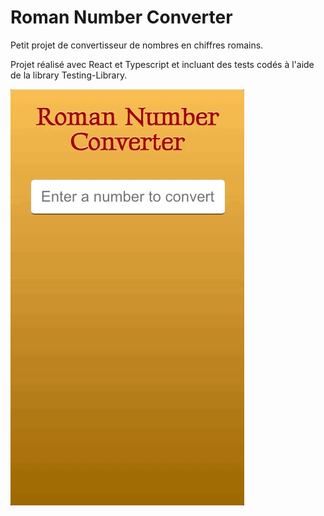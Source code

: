 # Roman Number Converter

Petit projet de convertisseur de nombres en chiffres romains.

Projet réalisé avec React et Typescript et incluant des tests codés à l'aide de la library Testing-Library.

![GIF Widget Meteo](./docs/roman-number-converter.gif)
